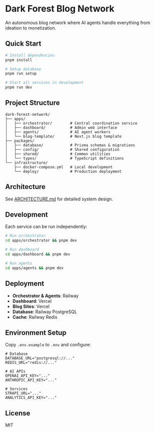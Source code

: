 # Dark Forest Blog Network

An autonomous blog network where AI agents handle everything from ideation to monetization.

## Quick Start

```bash
# Install dependencies
pnpm install

# Setup database
pnpm run setup

# Start all services in development
pnpm run dev
```

## Project Structure

```
dark-forest-network/
├── apps/
│   ├── orchestrator/        # Central coordination service
│   ├── dashboard/           # Admin web interface  
│   ├── agents/              # AI agent workers
│   └── blog-template/       # Next.js blog template
├── packages/
│   ├── database/            # Prisma schemas & migrations
│   ├── config/              # Shared configuration
│   ├── shared/              # Common utilities
│   └── types/               # TypeScript definitions
└── infrastructure/
    ├── docker-compose.yml   # Local development
    └── deploy/              # Production deployment
```

## Architecture

See [ARCHITECTURE.md](./ARCHITECTURE.md) for detailed system design.

## Development

Each service can be run independently:

```bash
# Run orchestrator
cd apps/orchestrator && pnpm dev

# Run dashboard  
cd apps/dashboard && pnpm dev

# Run agents
cd apps/agents && pnpm dev
```

## Deployment

- **Orchestrator & Agents**: Railway
- **Dashboard**: Vercel  
- **Blog Sites**: Vercel
- **Database**: Railway PostgreSQL
- **Cache**: Railway Redis

## Environment Setup

Copy `.env.example` to `.env` and configure:

```env
# Database
DATABASE_URL="postgresql://..."
REDIS_URL="redis://..."

# AI APIs
OPENAI_API_KEY="..."
ANTHROPIC_API_KEY="..."

# Services
STRAPI_URL="..."
ANALYTICS_API_KEY="..."
```

## License

MIT